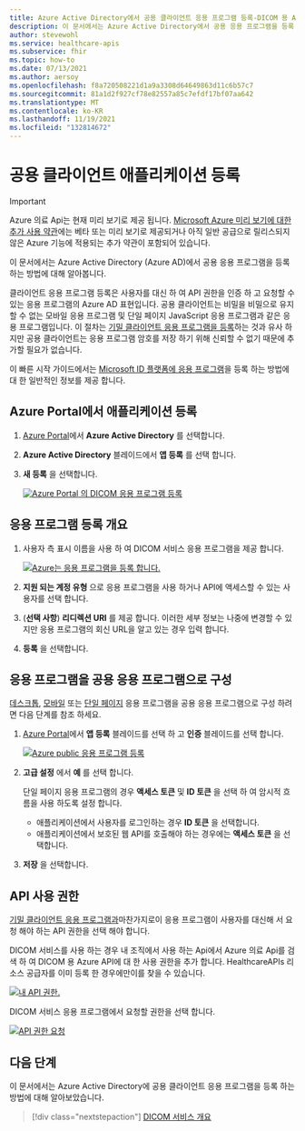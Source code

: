```yaml
---
title: Azure Active Directory에서 공용 클라이언트 응용 프로그램 등록-DICOM 용 Azure 의료 api
description: 이 문서에서는 Azure Active Directory에서 공용 응용 프로그램을 등록 하는 방법을 설명 합니다.
author: stevewohl
ms.service: healthcare-apis
ms.subservice: fhir
ms.topic: how-to
ms.date: 07/13/2021
ms.author: aersoy
ms.openlocfilehash: f8a720508221d1a9a3308d64649863d11c6b57c7
ms.sourcegitcommit: 81a1d2f927cf78e82557a85c7efdf17bf07aa642
ms.translationtype: MT
ms.contentlocale: ko-KR
ms.lasthandoff: 11/19/2021
ms.locfileid: "132814672"
---
```

# <a name="register-a-public-client-application"></a>공용 클라이언트 애플리케이션 등록

> [!IMPORTANT]
> Azure 의료 Api는 현재 미리 보기로 제공 됩니다. [Microsoft Azure 미리 보기에 대한 추가 사용 약관](https://azure.microsoft.com/support/legal/preview-supplemental-terms/)에는 베타 또는 미리 보기로 제공되거나 아직 일반 공급으로 릴리스되지 않은 Azure 기능에 적용되는 추가 약관이 포함되어 있습니다.

이 문서에서는 Azure Active Directory (Azure AD)에서 공용 응용 프로그램을 등록 하는 방법에 대해 알아봅니다.

클라이언트 응용 프로그램 등록은 사용자를 대신 하 여 API 권한을 인증 하 고 요청할 수 있는 응용 프로그램의 Azure AD 표현입니다. 공용 클라이언트는 비밀을 비밀으로 유지할 수 없는 모바일 응용 프로그램 및 단일 페이지 JavaScript 응용 프로그램과 같은 응용 프로그램입니다. 이 절차는 [기밀 클라이언트 응용 프로그램을 등록](dicom-register-confidential-client-application.md)하는 것과 유사 하지만 공용 클라이언트는 응용 프로그램 암호를 저장 하기 위해 신뢰할 수 없기 때문에 추가할 필요가 없습니다.

이 빠른 시작 가이드에서는 [Microsoft ID 플랫폼에 응용 프로그램](.././../active-directory/develop/quickstart-register-app.md)을 등록 하는 방법에 대 한 일반적인 정보를 제공 합니다.

## <a name="application-registrations-in-the-azure-portal"></a>Azure Portal에서 애플리케이션 등록

1. [Azure Portal](https://portal.azure.com)에서 **Azure Active Directory** 를 선택합니다.
2. **Azure Active Directory** 블레이드에서 **앱 등록** 를 선택 합니다.
3. **새 등록** 을 선택합니다.

   [![Azure Portal ](media/dicom-azure-app-registrations.png) 의 DICOM 응용 프로그램 등록 ](media/dicom-azure-app-registrations.png#lightbox)

## <a name="application-registration-overview"></a>응용 프로그램 등록 개요

1. 사용자 측 표시 이름을 사용 하 여 DICOM 서비스 응용 프로그램을 제공 합니다.

   [![Azure는 응용 프로그램을 등록 합니다. ](media/dicom-registration-application-name.png) ](media/dicom-registration-application-name.png#lightbox)

2. **지원 되는 계정 유형** 으로 응용 프로그램을 사용 하거나 API에 액세스할 수 있는 사용자를 선택 합니다.
3. (**선택 사항**) **리디렉션 URI** 를 제공 합니다. 이러한 세부 정보는 나중에 변경할 수 있지만 응용 프로그램의 회신 URL을 알고 있는 경우 입력 합니다.
4. **등록** 을 선택합니다.

## <a name="configuring-an-application-as-a-public-application"></a>응용 프로그램을 공용 응용 프로그램으로 구성

[데스크톱](.././../active-directory/develop/scenario-desktop-app-registration.md), [모바일](.././../active-directory/develop/scenario-mobile-app-registration.md) 또는 [단일 페이지](.././../active-directory/develop/scenario-mobile-app-registration.md) 응용 프로그램을 공용 응용 프로그램으로 구성 하려면 다음 단계를 참조 하세요.

1. [Azure Portal](https://portal.azure.com)에서 **앱 등록** 블레이드를 선택 하 고 **인증** 블레이드를 선택 합니다.

   [![Azure public 응용 프로그램 등록 ](media/dicom-authentication.png) ](media/dicom-authentication.png#lightbox)

2. **고급 설정** 에서 **예** 를 선택 합니다.

   단일 페이지 응용 프로그램의 경우 **액세스 토큰** 및 **ID 토큰** 을 선택 하 여 암시적 흐름을 사용 하도록 설정 합니다.
   * 애플리케이션에서 사용자를 로그인하는 경우 **ID 토큰** 을 선택합니다.
   * 애플리케이션에서 보호된 웹 API를 호출해야 하는 경우에는 **액세스 토큰** 을 선택합니다.

3. **저장** 을 선택합니다.

## <a name="api-permissions"></a>API 사용 권한

[기밀 클라이언트 응용 프로그램과](dicom-register-confidential-client-application.md)마찬가지로이 응용 프로그램이 사용자를 대신해 서 요청 해야 하는 API 권한을 선택 해야 합니다.

DICOM 서비스를 사용 하는 경우 내 조직에서 사용 하는 Api에서 Azure 의료 Api를 검색 하 여 DICOM 용 Azure API에 대 한 사용 권한을 추가 합니다. HealthcareAPIs 리소스 공급자를 이미 등록 한 경우에만이를 찾을 수 있습니다.

[![내 API 권한. ](media/dicom-request-my-api-permissions.png) ](media/dicom-request-my-api-permissions.png#lightbox)

DICOM 서비스 응용 프로그램에서 요청할 권한을 선택 합니다.

[![API 권한 ](media/dicom-request-api-permissions.png) 요청 ](media/dicom-request-api-permissions.png#lightbox)

## <a name="next-steps"></a>다음 단계

이 문서에서는 Azure Active Directory에 공용 클라이언트 응용 프로그램을 등록 하는 방법에 대해 알아보았습니다.  

>[!div class="nextstepaction"]
>[DICOM 서비스 개요](dicom-services-overview.md)











